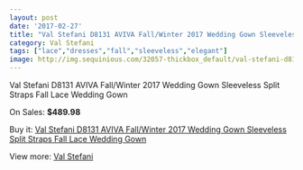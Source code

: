 ```yaml
---
layout: post
date: '2017-02-27'
title: "Val Stefani D8131 AVIVA Fall/Winter 2017 Wedding Gown Sleeveless Split Straps Fall Lace Wedding Gown"
category: Val Stefani
tags: ["lace","dresses","fall","sleeveless","elegant"]
image: http://img.sequinious.com/32057-thickbox_default/val-stefani-d8131-aviva-fall-winter-2017-wedding-gown-sleeveless-split-straps-fall-lace-wedding-gown.jpg
---
```

Val Stefani D8131 AVIVA Fall/Winter 2017 Wedding Gown Sleeveless Split Straps Fall Lace Wedding Gown

On Sales: **$489.98**
<a href="https://www.sequinious.com/val-stefani/11447-val-stefani-d8131-aviva-fall-winter-2017-wedding-gown-sleeveless-split-straps-fall-lace-wedding-gown.html"><amp-img layout="responsive" width="600" height="600" src="//img.sequinious.com/32057-thickbox_default/val-stefani-d8131-aviva-fall-winter-2017-wedding-gown-sleeveless-split-straps-fall-lace-wedding-gown.jpg" alt="Val Stefani D8131 AVIVA Fall/Winter 2017 Wedding Gown Sleeveless Split Straps Fall Lace Wedding Gown 0" /></a>
<a href="https://www.sequinious.com/val-stefani/11447-val-stefani-d8131-aviva-fall-winter-2017-wedding-gown-sleeveless-split-straps-fall-lace-wedding-gown.html"><amp-img layout="responsive" width="600" height="600" src="//img.sequinious.com/32059-thickbox_default/val-stefani-d8131-aviva-fall-winter-2017-wedding-gown-sleeveless-split-straps-fall-lace-wedding-gown.jpg" alt="Val Stefani D8131 AVIVA Fall/Winter 2017 Wedding Gown Sleeveless Split Straps Fall Lace Wedding Gown 1" /></a>
<a href="https://www.sequinious.com/val-stefani/11447-val-stefani-d8131-aviva-fall-winter-2017-wedding-gown-sleeveless-split-straps-fall-lace-wedding-gown.html"><amp-img layout="responsive" width="600" height="600" src="//img.sequinious.com/32058-thickbox_default/val-stefani-d8131-aviva-fall-winter-2017-wedding-gown-sleeveless-split-straps-fall-lace-wedding-gown.jpg" alt="Val Stefani D8131 AVIVA Fall/Winter 2017 Wedding Gown Sleeveless Split Straps Fall Lace Wedding Gown 2" /></a>

Buy it: [Val Stefani D8131 AVIVA Fall/Winter 2017 Wedding Gown Sleeveless Split Straps Fall Lace Wedding Gown](https://www.sequinious.com/val-stefani/11447-val-stefani-d8131-aviva-fall-winter-2017-wedding-gown-sleeveless-split-straps-fall-lace-wedding-gown.html "Val Stefani D8131 AVIVA Fall/Winter 2017 Wedding Gown Sleeveless Split Straps Fall Lace Wedding Gown")

View more: [Val Stefani](https://www.sequinious.com/69-Val-Stefani "Val Stefani")